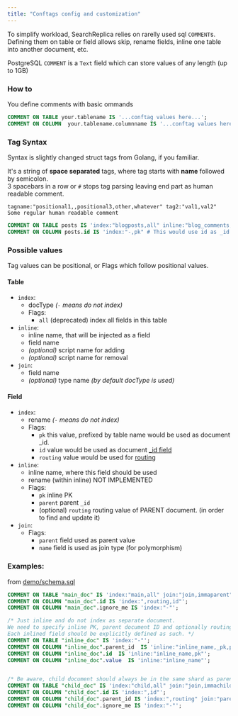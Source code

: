 ```yaml
---
title: "Conftags config and customization"
---
```


To simplify workload, SearchReplica relies on rarelly used sql `COMMENT`s.
Defining them on table or field allows skip, rename fields, inline one table into another document, etc.

PostgreSQL `COMMENT` is a `Text` field which can store values of any length (up to 1GB)

### How to
You define comments with basic ommands
```sql
COMMENT ON TABLE your.tablename IS '...conftag values here...';
COMMENT ON COLUMN  your.tablename.columnname IS '...conftag values here...';
```

### Tag Syntax
Syntax is slightly changed struct tags from Golang, if you familiar.

It's a string of **space separated** tags, where tag starts with **name** followed by semicolon.  
3 spacebars in a row or `#` stops tag parsing leaving end part as human readable comment.
```
tagname:"positional1,,positional3,other,whatever" tag2:"val1,val2"    Some regular human readable comment
```

```sql
COMMENT ON TABLE posts IS 'index:"blogposts,all" inline:"blog_comments,comments"    PLEASE DONT DELETE ROWS';
COMMENT ON COLUMN posts.id IS 'index:"-,pk" # This would use id as _id and remove it from json document';
```


### Possible values
Tag values can be positional, or Flags which follow positional values.

#### Table
- `index`:
  - docType  _(`-` means do not index)_
  - Flags:
    - `all` (deprecated) index all fields in this table
- `inline`:
  - inline name, that will be injected as a field
  - field name
  - _(optional)_ script name for adding
  - _(optional)_ script name for removal
- `join`:
  - field name
  - _(optional)_ type name _(by default docType is used)_

#### Field
- `index`:
  - rename  _(`-` means do not index)_
  - Flags:
    - `pk` this value, prefixed by table name would be used as document \_id.
    - `id` value would be used as document [\_id field](https://www.elastic.co/guide/en/elasticsearch/reference/7.10/mapping-id-field.html) 
    - `routing` value would be used for [routing](https://www.elastic.co/guide/en/elasticsearch/reference/7.10/mapping-routing-field.html)
- `inline`:
  - inline name, where this field should be used
  - rename (within inline) NOT IMPLEMENTED
  - Flags:
    - `pk` inline PK
    - `parent` parent `_id`
    - (optional) `routing` routing value of PARENT document. (in order to find and update it)
- `join`:
  - Flags:
    - `parent` field used as parent value
    - `name` field is used as join type (for polymorphism)



### Examples:
from [demo/schema.sql](https://github.com/pg2es/search-replica/blob/762925/demo/schema.sql#L60-L81)
```sql
COMMENT ON TABLE "main_doc" IS 'index:"main,all" join:"join,immaparent" inline:"inline_name,inlined_field"';
COMMENT ON COLUMN "main_doc".id IS 'index:",routing,id"';
COMMENT ON COLUMN "main_doc".ignore_me IS 'index:"-"';

/* Just inline and do not index as separate document.
We need to specify inline PK, parent document ID and optionally routing.
Each inlined field should be explicitly defined as such. */
COMMENT ON TABLE "inline_doc" IS 'index:"-"';
COMMENT ON COLUMN "inline_doc".parent_id  IS 'inline:"inline_name,_pk,parent,routing"';
COMMENT ON COLUMN "inline_doc".id  IS 'inline:"inline_name,pk"';
COMMENT ON COLUMN "inline_doc".value  IS 'inline:"inline_name"';


/* Be aware, child document should always be in the same shard as parent, thus routing field is used. It can be any shard key, or just a parent ID like shown below */
COMMENT ON TABLE "child_doc" IS 'index:"child,all" join:"join,immachild"';
COMMENT ON COLUMN "child_doc".id IS 'index:",id"';
COMMENT ON COLUMN "child_doc".parent_id IS 'index:",routing" join:"parent"';
COMMENT ON COLUMN "child_doc".ignore_me IS 'index:"-"';
```
